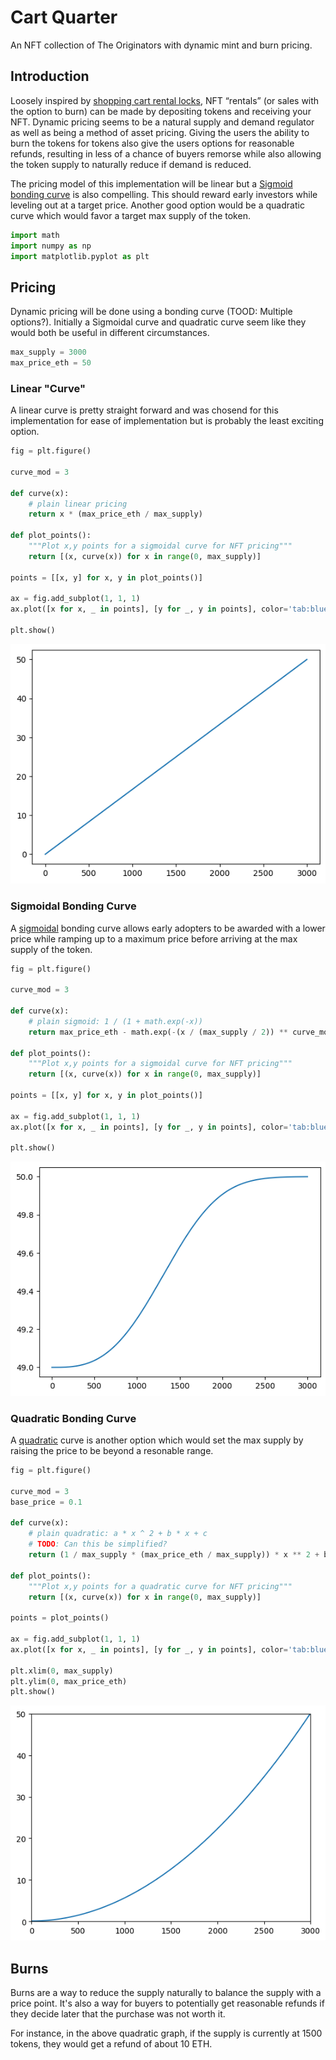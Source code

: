 # Cart Quarter

An NFT collection of The Originators with dynamic mint and burn pricing.

## Introduction

Loosely inspired by [shopping cart rental locks](https://lakevoicenews.org/quarter-for-a-cart-the-real-reason-you-need-a-quarter-for-your-shopping-cart-at-aldi-80fbe9233809), NFT “rentals” (or sales with the option to burn) can be made by depositing tokens and receiving your NFT. Dynamic pricing seems to be a natural supply and demand regulator as well as being a method of asset pricing.  Giving the users the ability to burn the tokens for tokens also give the users options for reasonable refunds, resulting in less of a chance of buyers remorse while also allowing the token supply to naturally reduce if demand is reduced.

The pricing model of this implementation will be linear but a [Sigmoid bonding curve](https://en.wikipedia.org/wiki/Sigmoid_function) is also compelling.  This should reward early investors while leveling out at a target price.  Another good option would be a quadratic curve which would favor a target max supply of the token.



```python
import math
import numpy as np
import matplotlib.pyplot as plt
```

## Pricing

Dynamic pricing will be done using a bonding curve (TOOD: Multiple options?).  Initially a Sigmoidal curve and quadratic curve seem like they would both be useful in different circumstances.


```python
max_supply = 3000
max_price_eth = 50
```

### Linear "Curve"

A linear curve is pretty straight forward and was chosend for this implementation for ease of implementation but is probably the least exciting option.


```python
fig = plt.figure()

curve_mod = 3

def curve(x):
    # plain linear pricing
    return x * (max_price_eth / max_supply)

def plot_points():
    """Plot x,y points for a sigmoidal curve for NFT pricing"""
    return [(x, curve(x)) for x in range(0, max_supply)]

points = [[x, y] for x, y in plot_points()]

ax = fig.add_subplot(1, 1, 1)
ax.plot([x for x, _ in points], [y for _, y in points], color='tab:blue')

plt.show()
```


    
![png](docs/img/output_5_0.png)
    


### Sigmoidal Bonding Curve

A [sigmoidal](https://en.wikipedia.org/wiki/Sigmoid_function) bonding curve allows early adopters to be awarded with a lower price while ramping up to a maximum price before arriving at the max supply of the token.


```python
fig = plt.figure()

curve_mod = 3

def curve(x):
    # plain sigmoid: 1 / (1 + math.exp(-x))
    return max_price_eth - math.exp(-(x / (max_supply / 2)) ** curve_mod)

def plot_points():
    """Plot x,y points for a sigmoidal curve for NFT pricing"""
    return [(x, curve(x)) for x in range(0, max_supply)]

points = [[x, y] for x, y in plot_points()]

ax = fig.add_subplot(1, 1, 1)
ax.plot([x for x, _ in points], [y for _, y in points], color='tab:blue')

plt.show()
```


    
![png](docs/img/output_7_0.png)
    


### Quadratic Bonding Curve

A [quadratic](https://en.wikipedia.org/wiki/Quadratic_function) curve is another option which would set the max supply by raising the price to be beyond a resonable range.


```python
fig = plt.figure()

curve_mod = 3
base_price = 0.1

def curve(x):
    # plain quadratic: a * x ^ 2 + b * x + c
    # TODO: Can this be simplified?
    return (1 / max_supply * (max_price_eth / max_supply)) * x ** 2 + base_price

def plot_points():
    """Plot x,y points for a quadratic curve for NFT pricing"""
    return [(x, curve(x)) for x in range(0, max_supply)]

points = plot_points()

ax = fig.add_subplot(1, 1, 1)
ax.plot([x for x, _ in points], [y for _, y in points], color='tab:blue')

plt.xlim(0, max_supply)
plt.ylim(0, max_price_eth)
plt.show()
```


    
![png](docs/img/output_9_0.png)
    


## Burns

Burns are a way to reduce the supply naturally to balance the supply with a price point.  It's also a way for buyers to potentially get reasonable refunds if they decide later that the purchase was not worth it.

For instance, in the above quadratic graph, if the supply is currently at 1500 tokens, they would get a refund of about 10 ETH.
